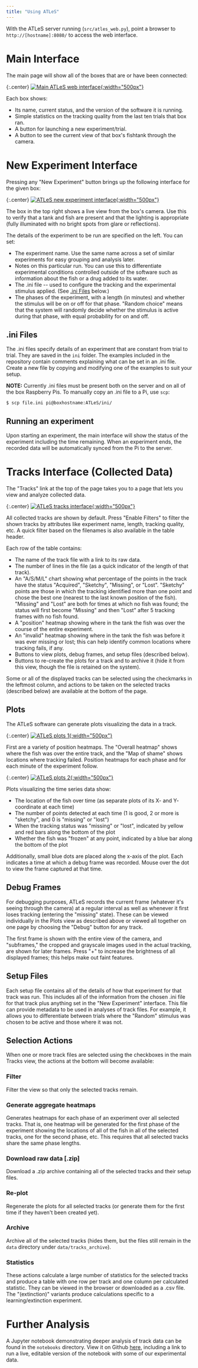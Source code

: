 ```yaml
---
title: "Using ATLeS"
---
```


With the ATLeS server running (``src/atles_web.py``), point a browser to ``http://[hostname]:8080/`` to access the web interface.

# Main Interface

The main page will show all of the boxes that are or have been connected:

{:.center}
[![Main ATLeS web interface](imgs/web_interface_boxes.png){:width="500px"}](imgs/web_interface_boxes.png)

Each box shows:
 * Its name, current status, and the version of the software it is running.
 * Simple statistics on the tracking quality from the last ten trials that box ran.
 * A button for launching a new experiment/trial.
 * A button to see the current view of that box's fishtank through the camera.

# New Experiment Interface

Pressing any "New Experiment" button brings up the following interface for the given box:

{:.center}
[![ATLeS new experiment interface](imgs/web_interface_new_experiment.png){:width="500px"}](imgs/web_interface_new_experiment.png)

The box in the top right shows a live view from the box's camera.  Use this to verify that a tank and fish are present and that the lighting is appropriate (fully illuminated with no bright spots from glare or reflections).

The details of the experiment to be run are specified on the left.  You can set:
 * The experiment name.  Use the same name across a set of similar experiments for easy grouping and analysis later.
 * Notes on this particular run.  You can use this to differentiate experimental conditions controlled outside of the software such as information about the fish or a drug added to its water.
 * The .ini file -- used to configure the tracking and the experimental stimulus applied.  (See [.ini Files](#inifiles) below.)
 * The phases of the experiment, with a length (in minutes) and whether the stimulus will be on or off for that phase.  "Random choice" means that the system will randomly decide whether the stimulus is active during that phase, with equal probability for on and off.

## <a name="inifiles"></a>.ini Files

The .ini files specify details of an experiment that are constant from trial to trial.  They are saved in the `ini` folder.  The examples included in the repository contain comments explaining what can be set in an .ini file.  Create a new file by copying and modifying one of the examples to suit your setup.

**NOTE:** Currently .ini files must be present both on the server and on all of the box Raspberry Pis.  To manually copy an .ini file to a Pi, use `scp`:

    $ scp file.ini pi@boxhostname:ATLeS/ini/

## Running an experiment

Upon starting an experiment, the main interface will show the status of the experiment including the time remaining.  When an experiment ends, the recorded data will be automatically synced from the Pi to the server.

# Tracks Interface (Collected Data)

The "Tracks" link at the top of the page takes you to a page that lets you view and analyze collected data.

{:.center}
[![ATLeS tracks interface](imgs/web_interface_tracks.png){:width="500px"}](imgs/web_interface_tracks.png)

All collected tracks are shown by default.  Press "Enable Filters" to filter the shown tracks by attributes like experiment name, length, tracking quality, etc.  A quick filter based on the filenames is also available in the table header.

Each row of the table contains:
 * The name of the track file with a link to its raw data.
 * The number of lines in the file (as a quick indicator of the length of that track).
 * An "A/S/M/L" chart showing what percentage of the points in the track have the status "Acquired", "Sketchy", "Missing", or "Lost".  "Sketchy" points are those in which the tracking identified more than one point and chose the best one (nearest to the last known position of the fish).  "Missing" and "Lost" are both for times at which no fish was found; the status will first become "Missing" and then "Lost" after 5 tracking frames with no fish found.
 * A "position" heatmap showing where in the tank the fish was over the course of the entire experiment.
 * An "invalid" heatmap showing where in the tank the fish was before it was ever missing or lost; this can help identify common locations where tracking fails, if any.
 * Buttons to view plots, debug frames, and setup files (described below).
 * Buttons to re-create the plots for a track and to archive it (hide it from this view, though the file is retained on the system).

Some or all of the displayed tracks can be selected using the checkmarks in the leftmost column, and actions to be taken on the selected tracks (described below) are available at the bottom of the page.

## Plots

The ATLeS software can generate plots visualizing the data in a track.

{:.center}
[![ATLeS plots 1](imgs/web_interface_plots_1.png){:width="500px"}](imgs/web_interface_plots_1.png)

First are a variety of position heatmaps.  The "Overall heatmap" shows where the fish was over the entire track, and the "Map of shame" shows locations where tracking failed.  Position heatmaps for each phase and for each minute of the experiment follow.

{:.center}
[![ATLeS plots 2](imgs/web_interface_plots_2.png){:width="500px"}](imgs/web_interface_plots_2.png)

Plots visualizing the time series data show:
 * The location of the fish over time (as separate plots of its X- and Y- coordinate at each time)
 * The number of points detected at each time (1 is good, 2 or more is "sketchy", and 0 is "missing" or "lost")
 * When the tracking status was "missing" or "lost", indicated by yellow and red bars along the bottom of the plot
 * Whether the fish was "frozen" at any point, indicated by a blue bar along the bottom of the plot

Additionally, small blue dots are placed along the x-axis of the plot.  Each indicates a time at which a debug frame was recorded.  Mouse over the dot to view the frame captured at that time.

## Debug Frames

For debugging purposes, ATLeS records the current frame (whatever it's seeing through the camera) at a regular interval as well as whenever it first loses tracking (entering the "missing" state).  These can be viewed individually in the Plots view as described above or viewed all together on one page by choosing the "Debug" button for any track.

The first frame is shown with the entire view of the camera, and "subframes," the cropped and grayscale images used in the actual tracking, are shown for later frames.  Press "+" to increase the brightness of all displayed frames; this helps make out faint features.

## Setup Files

Each setup file contains all of the details of how that experiment for that track was run.  This includes all of the information from the chosen .ini file for that track plus anything set in the "New Experiment" interface.  This file can provide metadata to be used in analyses of track files.  For example, it allows you to differentiate between trials where the "Random" stimulus was chosen to be active and those where it was not.

## Selection Actions

When one or more track files are selected using the checkboxes in the main Tracks view, the actions at the bottom will become available:

### Filter

Filter the view so that only the selected tracks remain.

### Generate aggregate heatmaps

Generates heatmaps for each phase of an experiment over all selected tracks.  That is, one heatmap will be generated for the first phase of the experiment showing the locations of all of the fish in all of the selected tracks, one for the second phase, etc.  This requires that all selected tracks share the same phase lengths.

### Download raw data [.zip]

Download a .zip archive containing all of the selected tracks and their setup files.

### Re-plot

Regenerate the plots for all selected tracks (or generate them for the first time if they haven't been created yet).

### Archive

Archive all of the selected tracks (hides them, but the files still remain in the `data` directory under `data/tracks_archive`).

### Statistics

These actions calculate a large number of statistics for the selected tracks and produce a table with one row per track and one column per calculated statistic.  They can be viewed in the browser or downloaded as a .csv file.  The "(extinction)" variants produce calculations specific to a learning/extinction experiment.

# Further Analysis

A Jupyter notebook demonstrating deeper analysis of track data can be found in the `notebooks` directory.  View it on Github [here](https://github.com/liffiton/ATLeS/tree/master/notebooks), including a link to run a live, editable version of the notebook with some of our experimental data.
